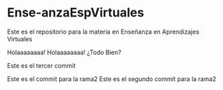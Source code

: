 # Ense-anzaEspVirtuales
Este es el repositorio para la materia en Enseñanza en Aprendizajes Virtuales

Holaaaaaaaa!
Holaaaaaaaa! ¿Todo Bien?

Este es el tercer commit

Este es el commit para la rama2
Este es el segundo commit para la rama2
